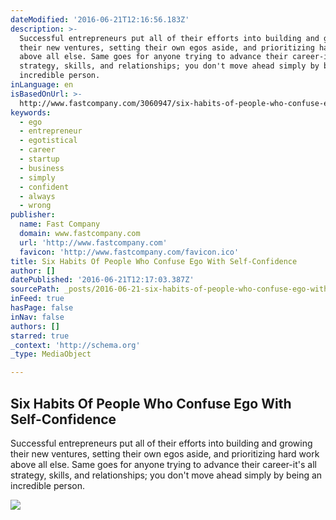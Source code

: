 ```yaml
---
dateModified: '2016-06-21T12:16:56.183Z'
description: >-
  Successful entrepreneurs put all of their efforts into building and growing
  their new ventures, setting their own egos aside, and prioritizing hard work
  above all else. Same goes for anyone trying to advance their career-it's all
  strategy, skills, and relationships; you don't move ahead simply by being an
  incredible person.
inLanguage: en
isBasedOnUrl: >-
  http://www.fastcompany.com/3060947/six-habits-of-people-who-confuse-ego-with-self-confidence
keywords:
  - ego
  - entrepreneur
  - egotistical
  - career
  - startup
  - business
  - simply
  - confident
  - always
  - wrong
publisher:
  name: Fast Company
  domain: www.fastcompany.com
  url: 'http://www.fastcompany.com'
  favicon: 'http://www.fastcompany.com/favicon.ico'
title: Six Habits Of People Who Confuse Ego With Self-Confidence
author: []
datePublished: '2016-06-21T12:17:03.387Z'
sourcePath: _posts/2016-06-21-six-habits-of-people-who-confuse-ego-with-self-confidence.md
inFeed: true
hasPage: false
inNav: false
authors: []
starred: true
_context: 'http://schema.org'
_type: MediaObject

---
```

<article style=""><h1>Six Habits Of People Who Confuse Ego With Self-Confidence</h1><p>Successful entrepreneurs put all of their efforts into building and growing their new ventures, setting their own egos aside, and prioritizing hard work above all else. Same goes for anyone trying to advance their career-it's all strategy, skills, and relationships; you don't move ahead simply by being an incredible person.</p><img src="http://b.fastcompany.net/multisite_files/fastcompany/imagecache/620x350/poster/2016/06/3060947-poster-p-1-8-habits-of-people-who-confuse-ego-with-self-confidence.jpg" /></article>
